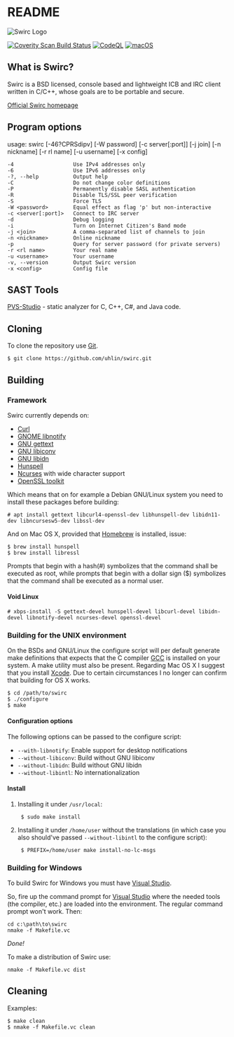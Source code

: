 # README #

![Swirc Logo](https://www.nifty-networks.net/swirc/gfx/swirc-royal-110x110.png)

[![Coverity Scan Build Status](https://scan.coverity.com/projects/18215/badge.svg)](https://scan.coverity.com/projects/uhlin-swirc)
[![CodeQL](https://github.com/uhlin/swirc/actions/workflows/codeql.yml/badge.svg)](https://github.com/uhlin/swirc/actions/workflows/codeql.yml)
[![macOS](https://github.com/uhlin/swirc/actions/workflows/macos.yml/badge.svg)](https://github.com/uhlin/swirc/actions/workflows/macos.yml)

## What is Swirc? ##

Swirc is a BSD licensed, console based and lightweight ICB and IRC
client written in C/C++, whose goals are to be portable and secure.

[Official Swirc homepage](https://www.nifty-networks.net/swirc/)

## Program options ##

usage: swirc [-46?CPRSdipv] [-W password] [-c server[:port]] [-j join] [-n nickname] [-r rl name] [-u username] [-x config]

    -4                   Use IPv4 addresses only
    -6                   Use IPv6 addresses only
    -?, --help           Output help
    -C                   Do not change color definitions
    -P                   Permanently disable SASL authentication
    -R                   Disable TLS/SSL peer verification
    -S                   Force TLS
    -W <password>        Equal effect as flag 'p' but non-interactive
    -c <server[:port]>   Connect to IRC server
    -d                   Debug logging
    -i                   Turn on Internet Citizen's Band mode
    -j <join>            A comma-separated list of channels to join
    -n <nickname>        Online nickname
    -p                   Query for server password (for private servers)
    -r <rl name>         Your real name
    -u <username>        Your username
    -v, --version        Output Swirc version
    -x <config>          Config file

## SAST Tools ##

[PVS-Studio](https://pvs-studio.com/en/pvs-studio/?utm_source=website&utm_medium=github&utm_campaign=open_source) - static analyzer for C, C++, C#, and Java code.

## Cloning ##

To clone the repository use [Git](https://git-scm.com).

    $ git clone https://github.com/uhlin/swirc.git

## Building ##

### Framework ###

Swirc currently depends on:

* [Curl](https://curl.haxx.se/libcurl/)
* [GNOME libnotify](https://wiki.gnome.org/)
* [GNU gettext](https://www.gnu.org/software/gettext/)
* [GNU libiconv](https://www.gnu.org/software/libiconv/)
* [GNU libidn](https://www.gnu.org/software/libidn/)
* [Hunspell](https://hunspell.github.io/)
* [Ncurses](https://www.gnu.org/software/ncurses/ncurses.html)
  with wide character support
* [OpenSSL toolkit](https://www.openssl.org/)

Which means that on for example a Debian GNU/Linux system you need to
install these packages before building:

    # apt install gettext libcurl4-openssl-dev libhunspell-dev libidn11-dev libncursesw5-dev libssl-dev

And on Mac OS X, provided that
[Homebrew](http://brew.sh/)
is installed, issue:

    $ brew install hunspell
    $ brew install libressl

Prompts that begin with a hash(#) symbolizes that the command shall be
executed as root, while prompts that begin with a dollar sign ($)
symbolizes that the command shall be executed as a normal user.

#### Void Linux ####

    # xbps-install -S gettext-devel hunspell-devel libcurl-devel libidn-devel libnotify-devel ncurses-devel openssl-devel

### Building for the UNIX environment ###

On the BSDs and GNU/Linux the configure script will per default
generate make definitions that expects that the C compiler
[GCC](https://gcc.gnu.org/)
is installed on your system. A make utility must also be
present. Regarding Mac OS X I suggest that you install
[Xcode](https://developer.apple.com/xcode/).
Due to certain circumstances I no longer can confirm that building for
OS X works.

    $ cd /path/to/swirc
    $ ./configure
    $ make

#### Configuration options ####

The following options can be passed to the configure script:

- `--with-libnotify`: Enable support for desktop notifications
- `--without-libiconv`: Build without GNU libiconv
- `--without-libidn`: Build without GNU libidn
- `--without-libintl`: No internationalization

#### Install ####

1. Installing it under `/usr/local`:

        $ sudo make install

2. Installing it under `/home/user` without the translations (in which
   case you also should've passed `--without-libintl` to the configure
   script):

        $ PREFIX=/home/user make install-no-lc-msgs

### Building for Windows ###

To build Swirc for Windows you must have
[Visual Studio](http://www.visualstudio.com/).

So, fire up the command prompt for
[Visual Studio](http://www.visualstudio.com/)
where the needed tools (the compiler, etc.) are loaded into the
environment. The regular command prompt won't work. Then:

    cd c:\path\to\swirc
    nmake -f Makefile.vc

*Done!*

To make a distribution of Swirc use:

    nmake -f Makefile.vc dist

## Cleaning ##

Examples:

    $ make clean
    $ nmake -f Makefile.vc clean
